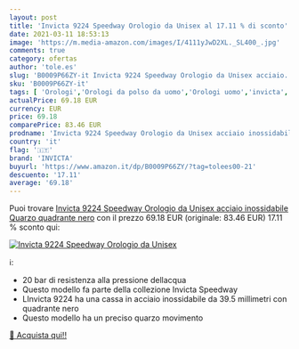 ```yaml
---
layout: post
title: 'Invicta 9224 Speedway Orologio da Unisex al 17.11 % di sconto'
date: 2021-03-11 18:53:13
image: 'https://m.media-amazon.com/images/I/4111yJwD2XL._SL400_.jpg'
comments: true
category: ofertas
author: 'tole.es'
slug: 'B0009P66ZY-it Invicta 9224 Speedway Orologio da Unisex acciaio...'
sku: 'B0009P66ZY-it'
tags: [ 'Orologi','Orologi da polso da uomo','Orologi uomo','invicta', ]
actualPrice: 69.18 EUR
currency: EUR
price: 69.18
comparePrice: 83.46 EUR
prodname: 'Invicta 9224 Speedway Orologio da Unisex acciaio inossidabile Quarzo quadrante nero'
country: 'it'
flag: '🇮🇹'
brand: 'INVICTA'
buyurl: 'https://www.amazon.it/dp/B0009P66ZY/?tag=tolees00-21'
descuento: '17.11'
average: '69.18'
---
```


Puoi trovare [Invicta 9224 Speedway Orologio da Unisex acciaio inossidabile Quarzo quadrante nero](https://www.amazon.it/dp/B0009P66ZY/?tag=tolees00-21) con il prezzo 69.18 EUR (originale: 83.46 EUR) 17.11 % sconto qui:

[![Invicta 9224 Speedway Orologio da Unisex](https://m.media-amazon.com/images/I/4111yJwD2XL._SL400_.jpg)](https://www.amazon.it/dp/B0009P66ZY/?tag=tolees00-21)

ℹ️:

- 20 bar di resistenza alla pressione dellacqua
- Questo modello fa parte della collezione Invicta Speedway
- LInvicta 9224 ha una cassa in acciaio inossidabile da 39.5 millimetri con quadrante nero
- Questo modello ha un preciso quarzo movimento

[🛒 Acquista qui!!](https://www.amazon.it/dp/B0009P66ZY/?tag=tolees00-21)
